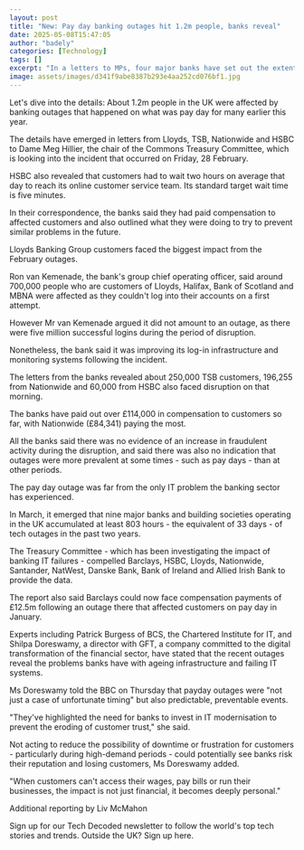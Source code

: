 ```yaml
---
layout: post
title: "New: Pay day banking outages hit 1.2m people, banks reveal"
date: 2025-05-08T15:47:05
author: "badely"
categories: [Technology]
tags: []
excerpt: "In a letters to MPs, four major banks have set out the extent of the disruption caused in February's outage."
image: assets/images/d341f9abe8387b293e4aa252cd076bf1.jpg
---
```


Let's dive into the details: About 1.2m people in the UK were affected by banking outages that happened on what was pay day for many earlier this year.

The details have emerged in letters from Lloyds, TSB, Nationwide and HSBC to Dame Meg Hillier, the chair of the Commons Treasury Committee, which is looking into the incident that occurred on Friday, 28 February.

HSBC also revealed that customers had to wait two hours on average that day to reach its online customer service team. Its standard target wait time is five minutes.

In their correspondence, the banks said they had paid compensation to affected customers and also outlined what they were doing to try to prevent similar problems in the future.

Lloyds Banking Group customers faced the biggest impact from the February outages. 

Ron van Kemenade, the bank's group chief operating officer, said around 700,000 people who are customers of Lloyds, Halifax, Bank of Scotland and MBNA were affected as they couldn't log into their accounts on a first attempt.

However Mr van Kemenade argued it did not amount to an outage, as there were five million successful logins during the period of disruption. 

Nonetheless, the bank said it was improving its log-in infrastructure and monitoring systems following the incident.

The letters from the banks revealed about 250,000 TSB customers, 196,255 from Nationwide and 60,000 from HSBC also faced disruption on that morning.

The banks have paid out over £114,000 in compensation to customers so far, with Nationwide (£84,341) paying the most.

All the banks said there was no evidence of an increase in fraudulent activity during the disruption, and said there was also no indication that outages were more prevalent at some times - such as pay days - than at other periods.

The pay day outage was far from the only IT problem the banking sector has experienced.

In March, it emerged that nine major banks and building societies operating in the UK accumulated at least 803 hours - the equivalent of 33 days - of tech outages in the past two years.

The Treasury Committee - which has been investigating the impact of banking IT failures - compelled Barclays, HSBC, Lloyds, Nationwide, Santander, NatWest, Danske Bank, Bank of Ireland and Allied Irish Bank to provide the data.

The report also said Barclays could now face compensation payments of £12.5m following an outage there that affected customers on pay day in January.

Experts including Patrick Burgess of BCS, the Chartered Institute for IT, and Shilpa Doreswamy, a director with GFT, a company committed to the digital transformation of the financial sector, have stated that the recent outages reveal the problems banks have with ageing infrastructure and failing IT systems.

Ms Doreswamy told the BBC on Thursday that payday outages were "not just a case of unfortunate timing" but also predictable, preventable events. 

"They've highlighted the need for banks to invest in IT modernisation to prevent the eroding of customer trust," she said.

Not acting to reduce the possibility of downtime or frustration for customers - particularly during high-demand periods - could potentially see banks risk their reputation and losing customers, Ms Doreswamy added.

"When customers can't access their wages, pay bills or run their businesses, the impact is not just financial, it becomes deeply personal."

Additional reporting by Liv McMahon

Sign up for our Tech Decoded newsletter to follow the world's top tech stories and trends. Outside the UK? Sign up here.

